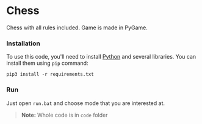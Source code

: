 # Chess

Chess with all rules included. Game is made in PyGame.


### Installation

To use this code, you'll need to install [Python](https://www.python.org/downloads/) and several libraries. You can install them using `pip` command:

    pip3 install -r requirements.txt

### Run

Just open `run.bat` and choose mode that you are interested at.

>**Note:** Whole code is in `code` folder
